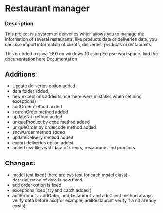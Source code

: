   # Restaurant manager 
  
### Description

This project is a system of deliveries which allows you to manage the information of several restaurants, like products data or deliveries data, you can also import information of clients, deliveries, products or restaurants

This is coded on java 1.8.0 on windows 10 using Eclipse workspace.
find the documentation here Documentation



## Additions:

- Update deliveries option added
- data folder added,
- new exceptions added(since there were mistakes when defining exceptions)
- sortOrder method added
- searchOrder method added
- updateNit method added
- uniqueProduct by code method added
- uniqueOrder by ordercode method added
- showOrder method added
- updateDelivery method added
- export deliveries option added.
- added csv files with data of clients, restaurants and products.

## Changes:

- model test fixed( there are two test for each model class)
-deserialization of data is now fixed.
- add order  option is fixed
- exceptions fixed( try and catch added )
- addProducts, addOrder, addRestaurant, and addClient method always verify data before add(for example, addRestaurant verify if a nit already exists) 



